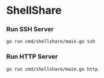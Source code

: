 
# ShellShare


### Run SSH Server

```go run cmd/shellshare/main.go ssh ```


### Run HTTP Server

```go run cmd/shellshare/main.go http ```